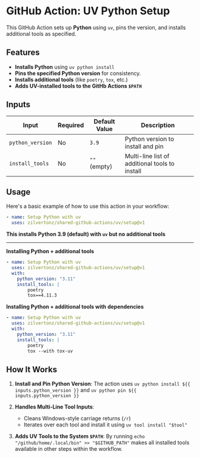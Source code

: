 # GitHub Action: UV Python Setup

This GitHub Action sets up **Python** using `uv`, pins the version, and installs additional tools as specified.

## Features

- **Installs Python** using `uv python install`
- **Pins the specified Python version** for consistency.
- **Installs additional tools** (like `poetry`, `tox`, etc.)
- **Adds UV-installed tools to the GitHb Actions `$PATH`**

## Inputs
| Input     | Required | Default Value | Description                                              |
|-----------|----------|-------------------------|------------------------------------------------|
|`python_version`|   No     |       `3.9`        | Python version to install and pin              |
|`install_tools`|   No     |       `""` (empty)  | Multi-line list of additional tools to install |

## Usage

Here's a basic example of how to use this action in your workflow:

```yaml
- name: Setup Python with uv
  uses: zilvertonz/shared-github-actions/uv/setup@v1
```
**This installs Python 3.9 (default) with `uv` but no additional tools**

---

**Installing Python + additional tools**

```yaml
- name: Setup Python with uv
  uses: zilvertonz/shared-github-actions/uv/setup@v1
  with:
    python_version: "3.11"
    install_tools: |
        poetry
        tox==4.11.3
```

**Installing Python + additional tools with dependencies**

```yaml
- name: Setup Python with uv
  uses: zilvertonz/shared-github-actions/uv/setup@v1
  with:
    python_version: "3.11"
    install_tools: |
        poetry
        tox --with tox-uv
```


## How It Works

1. **Install and Pin Python Version**:
    The action uses `uv python install ${{ inputs.python_version }}` and `uv python pin ${{ inputs.python_version }}`

2. **Handles Multi-Line Tool Inputs**:
    - Cleans Windows-style carriage returns (`/r`)
    - Iterates over each tool and install it using `uv tool install "$tool"`

3. **Adds UV Tools to the System `$PATH`**:
    By running `echo "/github/home/.local/bin" >> "$GITHUB_PATH"` makes all installed tools available in other steps within the workflow.